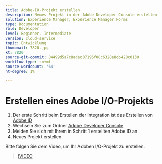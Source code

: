 ```yaml
---
title: Adobe-IO-Projekt erstellen
description: Neues Projekt in der Adobe Developer Console erstellen
solution: Experience Manager, Experience Manager Forms
type: Documentation
role: Developer
level: Beginner, Intermediate
version: cloud-service
topic: Entwicklung
thumbnail: 7820.jpg
kt: 7820
source-git-commit: 84499d5a7c8adac87196f08c6328e8cb428c0130
workflow-type: tm+mt
source-wordcount: '64'
ht-degree: 1%

---
```


# Erstellen eines Adobe I/O-Projekts

1. Der erste Schritt beim Erstellen der Integration ist das Erstellen von [Adobe ID](https://account.adobe.com/)
1. Wechseln Sie zum Ordner [Adobe Developer Console](https://console.adobe.io/home)
1. Melden Sie sich mit Ihrem in Schritt 1 erstellten Adobe ID an
1. Neues Projekt erstellen

Bitte folgen Sie dem Video, um Ihr Adoben I/O-Projekt zu erstellen.

>[!VIDEO](https://video.tv.adobe.com/v/333220/?quality=9&learn=on)
